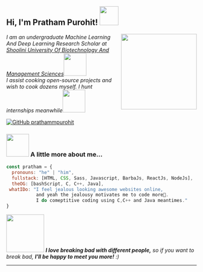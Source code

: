 <h2> Hi, I'm Pratham Purohit! <img src="https://media.giphy.com/media/My7W2lT1A4iXFhGxie/giphy.gif" width="50"></h2>
<img align='right' src="https://media.giphy.com/media/3ohzdPRIXsiTOytOPC/giphy.gif" width="200">
<p><em>I am an undergraduate Machine Learning And Deep Learning Research Scholar at <a href="https://shooliniuniversity.com/">Shoolini University Of Biotechnology And Management Sciences</a><img src="https://media.giphy.com/media/L2b7L9LtoegkhIuPV9/giphy.gif" width="60"></br>I assist cooking open-source projects and wish to cook dozens myself. I hunt internships meanwhile<img src="https://media.giphy.com/media/Un1LLxF5NodZ4rl73S/giphy.gif" width="60"> 
</em></p>

[![GitHub prathammpurohit](https://img.shields.io/github/followers/prathammpurohit?label=follow&style=social)](https://github.com/prathammpurohit)


### <img src="https://media.giphy.com/media/Axp7lxJklworDmoQB9/giphy.gif" width="60"> A little more about me...  

```javascript
const pratham = {
  pronouns: "he" | "him",
  fullstack: [HTML, CSS, Sass, Javascript, BarbaJs, ReactJs, NodeJs],
  theOG: [bashScript, C, C++, Java],
 whatIDo: "I feel jealous looking awesome websites online,
           and yeah the jealousy motivates me to code more🤧.
           I do comeptitive coding using C,C++ and Java meantimes."
}
```

<img src="https://media.giphy.com/media/gHipqcL43RJDAtsXz0/giphy.gif" width="100"><a href="https://www.linkedin.com/in/pratham-purohit-025298217/" style="text-decoration:none;"> <em><b>I love breaking bad with different people,</b> so if you want to break bad, <b> I'll be happy to meet you more!</b> :)</em></a>

---

